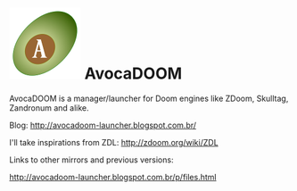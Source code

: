 # ![Alt text](https://github.com/hydren/avocadoom/blob/master/AvocaDOOM/image/avocadoom.png "logo") AvocaDOOM

AvocaDOOM is a manager/launcher for Doom engines like ZDoom, Skulltag, Zandronum and alike.

Blog: http://avocadoom-launcher.blogspot.com.br/

I'll take inspirations from ZDL: http://zdoom.org/wiki/ZDL



Links to other mirrors and previous versions:

http://avocadoom-launcher.blogspot.com.br/p/files.html

